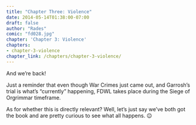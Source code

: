 ```yaml
---
title: "Chapter Three: Violence"
date: 2014-05-14T01:38:00-07:00
draft: false
author: "Rades"
comic: "fd028.jpg"
chapter: 'Chapter 3: Violence'
chapters:
- chapter-3-violence
chapter_link: /chapters/chapter-3-violence/
---
```


And we’re back! 


Just a reminder that even though War Crimes just came out, and Garrosh’s trial is what’s “currently” happening, FDWL takes place during the Siege of Orgrimmar timeframe.


As for whether this is directly relevant? Well, let’s just say we’ve both got the book and are pretty curious to see what all happens.  😉

